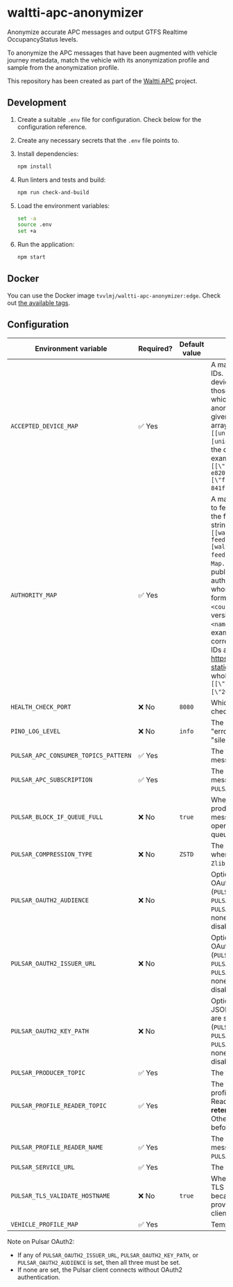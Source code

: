 # waltti-apc-anonymizer

Anonymize accurate APC messages and output GTFS Realtime OccupancyStatus levels.

To anonymize the APC messages that have been augmented with vehicle journey metadata, match the vehicle with its anonymization profile and sample from the anonymization profile.

This repository has been created as part of the [Waltti APC](https://github.com/tvv-lippu-ja-maksujarjestelma-oy/waltti-apc) project.

## Development

1. Create a suitable `.env` file for configuration.
   Check below for the configuration reference.
1. Create any necessary secrets that the `.env` file points to.
1. Install dependencies:

   ```sh
   npm install
   ```

1. Run linters and tests and build:

   ```sh
   npm run check-and-build
   ```

1. Load the environment variables:

   ```sh
   set -a
   source .env
   set +a
   ```

1. Run the application:

   ```sh
   npm start
   ```

## Docker

You can use the Docker image `tvvlmj/waltti-apc-anonymizer:edge`.
Check out [the available tags](https://hub.docker.com/r/tvvlmj/waltti-apc-anonymizer/tags).

## Configuration

| Environment variable                 | Required? | Default value | Description                                                                                                                                                                                                                                                                                                                                                                                                                                                                                                                                                                                                                                                                                                                                                                                                                                                                                |
| ------------------------------------ | --------- | ------------- | ------------------------------------------------------------------------------------------------------------------------------------------------------------------------------------------------------------------------------------------------------------------------------------------------------------------------------------------------------------------------------------------------------------------------------------------------------------------------------------------------------------------------------------------------------------------------------------------------------------------------------------------------------------------------------------------------------------------------------------------------------------------------------------------------------------------------------------------------------------------------------------------ |
| `ACCEPTED_DEVICE_MAP`                | ✅ Yes    |               | A map from vehicles to counting device IDs. Only vehicles with multiple counting devices installed are included. Also only those counting devices are included which should be used for publishing the anonymized APC results. The map is given in the form of a stringified JSON array of strings in the shape `[[uniqueVehicleId1, systemId1], [uniqueVehicleId2, systemId2], ...]` like the output of `Map.prototype.entries()`. An example could be `[[\"fi:jyvaskyla:6714_503\",\"c5e96843-e820-4837-8eef-6176be4b4c4e\"],[\"fi:jyvaskyla:6714_529\",\"6dd41f2e-841f-44a0-b5f8-a108847dc4a2\"]]`.                                                                                                                                                                                                                                                                                     |
| `AUTHORITY_MAP`                      | ✅ Yes    |               | A map from Waltti OpenData Authority IDs to feed publisher IDs. The map is given in the form of a stringified JSON array of strings in the shape `[[walttiOpenDataAuthority1, feedPublisher1], [walttiOpenDataAuthority2, feedPublisher2], ...]` like the output of `Map.prototype.entries()`. The feed publisher ID is a unique ID for the authority or the GTFS feed publisher whose APC data will be handled. The format is `<country-code>:<name>` where `<country-code>` follows a _lowercase_ version of [ISO 3166-1 alpha-2](https://en.wikipedia.org/wiki/ISO_3166-1_alpha-2) and `<name>` is unique within the country. An example could be `fi:jyvaskyla`. The corresponding Waltti OpenData Authority IDs are listed here: https://opendata.waltti.fi/docs#gtfs-static-packages . An example of the whole list could be `[[\"221\",\"fi:kuopio\"],[\"209\",\"fi:jyvaskyla\"]]`. |
| `HEALTH_CHECK_PORT`                  | ❌ No     | `8080`        | Which port to use to respond to health checks.                                                                                                                                                                                                                                                                                                                                                                                                                                                                                                                                                                                                                                                                                                                                                                                                                                             |
| `PINO_LOG_LEVEL`                     | ❌ No     | `info`        | The level of logging to use. One of "fatal", "error", "warn", "info", "debug", "trace" or "silent".                                                                                                                                                                                                                                                                                                                                                                                                                                                                                                                                                                                                                                                                                                                                                                                        |
| `PULSAR_APC_CONSUMER_TOPICS_PATTERN` | ✅ Yes    |               | The topic pattern to consume APC vehicle messages from.                                                                                                                                                                                                                                                                                                                                                                                                                                                                                                                                                                                                                                                                                                                                                                                                                                    |
| `PULSAR_APC_SUBSCRIPTION`            | ✅ Yes    |               | The name of the subscription for reading messages from `PULSAR_APC_CONSUMER_TOPICS_PATTERN`.                                                                                                                                                                                                                                                                                                                                                                                                                                                                                                                                                                                                                                                                                                                                                                                               |
| `PULSAR_BLOCK_IF_QUEUE_FULL`         | ❌ No     | `true`        | Whether the send operations of the producer should block when the outgoing message queue is full. If false, send operations will immediately fail when the queue is full.                                                                                                                                                                                                                                                                                                                                                                                                                                                                                                                                                                                                                                                                                                                  |
| `PULSAR_COMPRESSION_TYPE`            | ❌ No     | `ZSTD`        | The compression type to use in the topic where messages are sent. Must be one of `Zlib`, `LZ4`, `ZSTD` or `SNAPPY`.                                                                                                                                                                                                                                                                                                                                                                                                                                                                                                                                                                                                                                                                                                                                                                        |
| `PULSAR_OAUTH2_AUDIENCE`             | ❌ No     |               | Optional OAuth2 audience. If any of the OAuth2 variables are set, all three (`PULSAR_OAUTH2_ISSUER_URL`, `PULSAR_OAUTH2_KEY_PATH`, `PULSAR_OAUTH2_AUDIENCE`) must be set. If none are set, Pulsar authentication is disabled.                                                                                                                                                                                                                                                                                                                                                                                                                                                                                                                                                                                                                                                              |
| `PULSAR_OAUTH2_ISSUER_URL`           | ❌ No     |               | Optional OAuth2 issuer URL. If any of the OAuth2 variables are set, all three (`PULSAR_OAUTH2_ISSUER_URL`, `PULSAR_OAUTH2_KEY_PATH`, `PULSAR_OAUTH2_AUDIENCE`) must be set. If none are set, Pulsar authentication is disabled.                                                                                                                                                                                                                                                                                                                                                                                                                                                                                                                                                                                                                                                            |
| `PULSAR_OAUTH2_KEY_PATH`             | ❌ No     |               | Optional path to the OAuth2 private key JSON file. If any of the OAuth2 variables are set, all three (`PULSAR_OAUTH2_ISSUER_URL`, `PULSAR_OAUTH2_KEY_PATH`, `PULSAR_OAUTH2_AUDIENCE`) must be set. If none are set, Pulsar authentication is disabled.                                                                                                                                                                                                                                                                                                                                                                                                                                                                                                                                                                                                                                     |
| `PULSAR_PRODUCER_TOPIC`              | ✅ Yes    |               | The topic to send messages to.                                                                                                                                                                                                                                                                                                                                                                                                                                                                                                                                                                                                                                                                                                                                                                                                                                                             |
| `PULSAR_PROFILE_READER_TOPIC`        | ✅ Yes    |               | The topic to read vehicle anonymization profile messages from. As we are using a Reader, **the topic must have some retention configured, e.g. a week**. Otherwise the messages might be deleted before reading.                                                                                                                                                                                                                                                                                                                                                                                                                                                                                                                                                                                                                                                                           |
| `PULSAR_PROFILE_READER_NAME`         | ✅ Yes    |               | The name of the reader for reading messages from `PULSAR_PROFILE_READER_TOPIC`.                                                                                                                                                                                                                                                                                                                                                                                                                                                                                                                                                                                                                                                                                                                                                                                                            |
| `PULSAR_SERVICE_URL`                 | ✅ Yes    |               | The service URL.                                                                                                                                                                                                                                                                                                                                                                                                                                                                                                                                                                                                                                                                                                                                                                                                                                                                           |
| `PULSAR_TLS_VALIDATE_HOSTNAME`       | ❌ No     | `true`        | Whether to validate the hostname on its TLS certificate. This option exists because some Apache Pulsar hosting providers cannot handle Apache Pulsar clients setting this to `true`.                                                                                                                                                                                                                                                                                                                                                                                                                                                                                                                                                                                                                                                                                                       |
| `VEHICLE_PROFILE_MAP`                | ✅ Yes    |               | Temporary.                                                                                                                                                                                                                                                                                                                                                                                                                                                                                                                                                                                                                                                                                                                                                                                                                                                                                 |

Note on Pulsar OAuth2:

- If any of `PULSAR_OAUTH2_ISSUER_URL`, `PULSAR_OAUTH2_KEY_PATH`, or `PULSAR_OAUTH2_AUDIENCE` is set, then all three must be set.
- If none are set, the Pulsar client connects without OAuth2 authentication.
